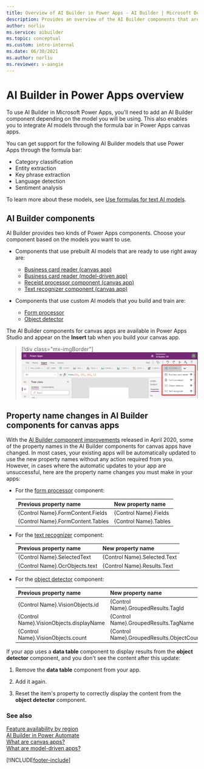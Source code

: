 ```yaml
---
title: Overview of AI Builder in Power Apps - AI Builder | Microsoft Docs
description: Provides an overview of the AI Builder components that are available to use with canvas and model-driven apps in Power Apps.
author: norliu
ms.service: aibuilder
ms.topic: conceptual
ms.custom: intro-internal
ms.date: 06/30/2021
ms.author: norliu
ms.reviewer: v-aangie
---
```


# AI Builder in Power Apps overview

To use AI Builder in Microsoft Power Apps, you'll need to add an AI Builder component depending on the model you will be using. This also enables you to integrate AI models through the formula bar in Power Apps canvas apps.

You can get support for the following AI Builder models that use Power Apps through the formula bar:

<!-- Angie - maybe add links -->
- Category classification
- Entity extraction
- Key phrase extraction
- Language detection
- Sentiment analysis

To learn more about these models, see [Use formulas for text AI models](use-model.md#use-formulas-for-text-ai-models).

## AI Builder components

AI Builder provides two kinds of Power Apps components. Choose your component based on the models you want to use.

- Components that use prebuilt AI models that are ready to use right away are:
  - [Business card reader (canvas app)](business-card-reader-component-in-powerapps.md)
  - [Business card reader (model-driven app)](business-card-reader-component-model-driven.md)
  - [Receipt processor component (canvas app)](prebuilt-receipt-processor-component-in-powerapps.md)
  - [Text recognizer component (canvas app)](prebuilt-text-recognizer-component-in-powerapps.md)

- Components that use custom AI models that you build and train are:

  - [Form processor](form-processor-component-in-powerapps.md)
  - [Object detector](object-detector-component-in-powerapps.md)

The AI Builder components for canvas apps are available in Power Apps Studio and appear on the **Insert** tab when you build your canvas app.

> [!div class="mx-imgBorder"]
> ![Power Apps Studio](media/canvas-studio.png "Power Apps Studio")

## Property name changes in AI Builder components for canvas apps

With the [AI Builder component improvements](https://powerapps.microsoft.com/blog/ai-builder-february-update/) released in April 2020, some of the property names in the AI Builder components for canvas apps have changed. In most cases, your existing apps will be automatically updated to use the new property names without any action required from you. However, in cases where the automatic updates to your app are unsuccessful, here are the property name changes you must make in your apps:

- For the [form processor](form-processor-component-in-powerapps.md) component:

    |Previous property name | New property name |
    |:-------|:-------|
    |{Control Name}.FormContent.Fields |{Control Name}.Fields |
    |{Control Name}.FormContent.Tables |{Control Name}.Tables |


- For the [text recognizer](prebuilt-text-recognizer-component-in-powerapps.md) component:

    |Previous property name | New property name |
    |:-------|:-------|
    |{Control Name}.SelectedText |{Control Name}.Selected.Text |
    |{Control Name}.OcrObjects.text |{Control Name}.Results.Text |

- For the [object detector](object-detector-component-in-powerapps.md) component:

    |Previous property name | New property name |
    |:-------|:-------|
    |{Control Name}.VisionObjects.id |{Control Name}.GroupedResults.TagId |
    |{Control Name}.VisionObjects.displayName |{Control Name}.GroupedResults.TagName |
    |{Control Name}.VisionObjects.count |{Control Name}.GroupedResults.ObjectCount |

If your app uses a **data table** component to display results from the **object detector** component, and you don't see the content after this update:

1. Remove the **data table** component from your app.

1. Add it again.

1. Reset the item's property to correctly display the content from the **object detector** component.

### See also

[Feature availability by region](availability-region.md)  
[AI Builder in Power Automate](use-in-flow-overview.md)  
[What are canvas apps?](/powerapps/maker/canvas-apps/getting-started)  
[What are model-driven apps?](/powerapps/maker/model-driven-apps/model-driven-app-overview)


[!INCLUDE[footer-include](includes/footer-banner.md)]
